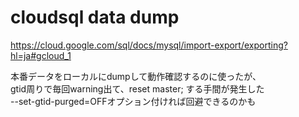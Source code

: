# cloudsql data dump
https://cloud.google.com/sql/docs/mysql/import-export/exporting?hl=ja#gcloud_1

本番データをローカルにdumpして動作確認するのに使ったが、  
gtid周りで毎回warning出て、reset master; する手間が発生した  
--set-gtid-purged=OFFオプション付ければ回避できるのかも